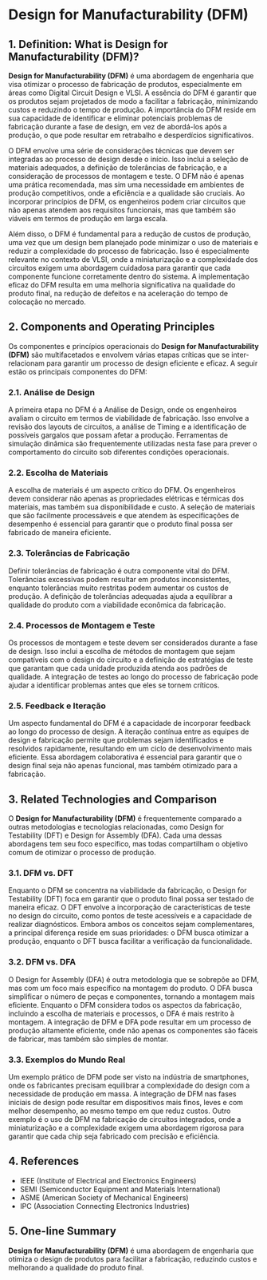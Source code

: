 # Design for Manufacturability (DFM)

## 1. Definition: What is **Design for Manufacturability (DFM)**?

**Design for Manufacturability (DFM)** é uma abordagem de engenharia que visa otimizar o processo de fabricação de produtos, especialmente em áreas como Digital Circuit Design e VLSI. A essência do DFM é garantir que os produtos sejam projetados de modo a facilitar a fabricação, minimizando custos e reduzindo o tempo de produção. A importância do DFM reside em sua capacidade de identificar e eliminar potenciais problemas de fabricação durante a fase de design, em vez de abordá-los após a produção, o que pode resultar em retrabalho e desperdícios significativos.

O DFM envolve uma série de considerações técnicas que devem ser integradas ao processo de design desde o início. Isso inclui a seleção de materiais adequados, a definição de tolerâncias de fabricação, e a consideração de processos de montagem e teste. O DFM não é apenas uma prática recomendada, mas sim uma necessidade em ambientes de produção competitivos, onde a eficiência e a qualidade são cruciais. Ao incorporar princípios de DFM, os engenheiros podem criar circuitos que não apenas atendem aos requisitos funcionais, mas que também são viáveis em termos de produção em larga escala.

Além disso, o DFM é fundamental para a redução de custos de produção, uma vez que um design bem planejado pode minimizar o uso de materiais e reduzir a complexidade do processo de fabricação. Isso é especialmente relevante no contexto de VLSI, onde a miniaturização e a complexidade dos circuitos exigem uma abordagem cuidadosa para garantir que cada componente funcione corretamente dentro do sistema. A implementação eficaz do DFM resulta em uma melhoria significativa na qualidade do produto final, na redução de defeitos e na aceleração do tempo de colocação no mercado.

## 2. Components and Operating Principles

Os componentes e princípios operacionais do **Design for Manufacturability (DFM)** são multifacetados e envolvem várias etapas críticas que se inter-relacionam para garantir um processo de design eficiente e eficaz. A seguir estão os principais componentes do DFM:

### 2.1. Análise de Design

A primeira etapa no DFM é a Análise de Design, onde os engenheiros avaliam o circuito em termos de viabilidade de fabricação. Isso envolve a revisão dos layouts de circuitos, a análise de Timing e a identificação de possíveis gargalos que possam afetar a produção. Ferramentas de simulação dinâmica são frequentemente utilizadas nesta fase para prever o comportamento do circuito sob diferentes condições operacionais.

### 2.2. Escolha de Materiais

A escolha de materiais é um aspecto crítico do DFM. Os engenheiros devem considerar não apenas as propriedades elétricas e térmicas dos materiais, mas também sua disponibilidade e custo. A seleção de materiais que são facilmente processáveis e que atendem às especificações de desempenho é essencial para garantir que o produto final possa ser fabricado de maneira eficiente.

### 2.3. Tolerâncias de Fabricação

Definir tolerâncias de fabricação é outra componente vital do DFM. Tolerâncias excessivas podem resultar em produtos inconsistentes, enquanto tolerâncias muito restritas podem aumentar os custos de produção. A definição de tolerâncias adequadas ajuda a equilibrar a qualidade do produto com a viabilidade econômica da fabricação.

### 2.4. Processos de Montagem e Teste

Os processos de montagem e teste devem ser considerados durante a fase de design. Isso inclui a escolha de métodos de montagem que sejam compatíveis com o design do circuito e a definição de estratégias de teste que garantam que cada unidade produzida atenda aos padrões de qualidade. A integração de testes ao longo do processo de fabricação pode ajudar a identificar problemas antes que eles se tornem críticos.

### 2.5. Feedback e Iteração

Um aspecto fundamental do DFM é a capacidade de incorporar feedback ao longo do processo de design. A iteração contínua entre as equipes de design e fabricação permite que problemas sejam identificados e resolvidos rapidamente, resultando em um ciclo de desenvolvimento mais eficiente. Essa abordagem colaborativa é essencial para garantir que o design final seja não apenas funcional, mas também otimizado para a fabricação.

## 3. Related Technologies and Comparison

O **Design for Manufacturability (DFM)** é frequentemente comparado a outras metodologias e tecnologias relacionadas, como Design for Testability (DFT) e Design for Assembly (DFA). Cada uma dessas abordagens tem seu foco específico, mas todas compartilham o objetivo comum de otimizar o processo de produção.

### 3.1. DFM vs. DFT

Enquanto o DFM se concentra na viabilidade da fabricação, o Design for Testability (DFT) foca em garantir que o produto final possa ser testado de maneira eficaz. O DFT envolve a incorporação de características de teste no design do circuito, como pontos de teste acessíveis e a capacidade de realizar diagnósticos. Embora ambos os conceitos sejam complementares, a principal diferença reside em suas prioridades: o DFM busca otimizar a produção, enquanto o DFT busca facilitar a verificação da funcionalidade.

### 3.2. DFM vs. DFA

O Design for Assembly (DFA) é outra metodologia que se sobrepõe ao DFM, mas com um foco mais específico na montagem do produto. O DFA busca simplificar o número de peças e componentes, tornando a montagem mais eficiente. Enquanto o DFM considera todos os aspectos da fabricação, incluindo a escolha de materiais e processos, o DFA é mais restrito à montagem. A integração de DFM e DFA pode resultar em um processo de produção altamente eficiente, onde não apenas os componentes são fáceis de fabricar, mas também são simples de montar.

### 3.3. Exemplos do Mundo Real

Um exemplo prático de DFM pode ser visto na indústria de smartphones, onde os fabricantes precisam equilibrar a complexidade do design com a necessidade de produção em massa. A integração de DFM nas fases iniciais de design pode resultar em dispositivos mais finos, leves e com melhor desempenho, ao mesmo tempo em que reduz custos. Outro exemplo é o uso de DFM na fabricação de circuitos integrados, onde a miniaturização e a complexidade exigem uma abordagem rigorosa para garantir que cada chip seja fabricado com precisão e eficiência.

## 4. References

- IEEE (Institute of Electrical and Electronics Engineers)
- SEMI (Semiconductor Equipment and Materials International)
- ASME (American Society of Mechanical Engineers)
- IPC (Association Connecting Electronics Industries)

## 5. One-line Summary

**Design for Manufacturability (DFM)** é uma abordagem de engenharia que otimiza o design de produtos para facilitar a fabricação, reduzindo custos e melhorando a qualidade do produto final.